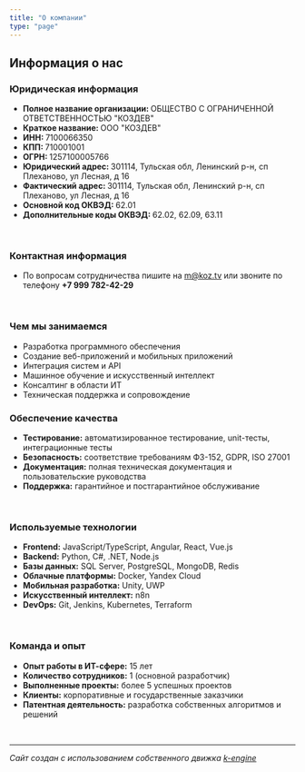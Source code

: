 ```yaml
---
title: "О компании"
type: "page"
---
```


<div class="accreditation-info">
  <h2>Информация о нас</h2>
  
  <div class="legal-info">
    <h3>Юридическая информация</h3>
    <ul>
      <li><strong>Полное название организации: </strong>ОБЩЕСТВО С ОГРАНИЧЕННОЙ ОТВЕТСТВЕННОСТЬЮ "КОЗДЕВ"</li>
      <li><strong>Краткое название: </strong>ООО "КОЗДЕВ"</li>
      <li><strong>ИНН: </strong>7100066350</li>
      <li><strong>КПП: </strong>710001001</li>
      <li><strong>ОГРН: </strong>1257100005766</li>
      <li><strong>Юридический адрес: </strong>301114, Тульская обл, Ленинский р-н, сп Плеханово, ул Лесная, д 16</li>
      <li><strong>Фактический адрес: </strong>301114, Тульская обл, Ленинский р-н, сп Плеханово, ул Лесная, д 16</li>
      <li><strong>Основной код ОКВЭД: </strong>62.01</li>
      <li><strong>Дополнительные коды ОКВЭД: </strong>62.02, 62.09, 63.11</li>
    </ul>
  </div>
  <br/>
  <div class="contact-info">
    <h3>Контактная информация</h3>
    <ul>
      <li>По вопросам сотрудничества пишите на <a href="mailto:m@koz.tv">m@koz.tv</a> или звоните по телефону <strong>+7 999 782-42-29</strong></li>
    </ul>
  </div>

  <br/>
  <div class="activity-info">
    <h3>Чем мы занимаемся</h3>
    <ul>
      <li>Разработка программного обеспечения</li>
      <li>Создание веб-приложений и мобильных приложений</li>
      <li>Интеграция систем и API</li>
      <li>Машинное обучение и искусственный интеллект</li>
      <li>Консалтинг в области ИТ</li>
      <li>Техническая поддержка и сопровождение</li>
    </ul>
  </div>
  
  <div class="quality-assurance">
    <h3>Обеспечение качества</h3>
    <ul>
      <li><strong>Тестирование:</strong> автоматизированное тестирование, unit-тесты, интеграционные тесты</li>
      <li><strong>Безопасность:</strong> соответствие требованиям ФЗ-152, GDPR, ISO 27001</li>
      <li><strong>Документация:</strong> полная техническая документация и пользовательские руководства</li>
      <li><strong>Поддержка:</strong> гарантийное и постгарантийное обслуживание</li>
    </ul>
  </div>
</div>

  <br/>
  <div class="technologies">
    <h3>Используемые технологии</h3>
    <ul>
      <li><strong>Frontend:</strong> JavaScript/TypeScript, Angular, React, Vue.js</li>
      <li><strong>Backend:</strong> Python, C#, .NET, Node.js</li>
      <li><strong>Базы данных:</strong> SQL Server, PostgreSQL, MongoDB, Redis</li>
      <li><strong>Облачные платформы:</strong> Docker, Yandex Cloud</li>
      <li><strong>Мобильная разработка:</strong> Unity, UWP</li>
      <li><strong>Искусственный интеллект:</strong> n8n</li>
      <li><strong>DevOps:</strong> Git, Jenkins, Kubernetes, Terraform</li>
    </ul>
  </div>

  <br/>
  <div class="team-info">
    <h3>Команда и опыт</h3>
    <ul>
      <li><strong>Опыт работы в ИТ-сфере:</strong> 15 лет</li>
      <li><strong>Количество сотрудников:</strong> 1 (основной разработчик)</li>
      <li><strong>Выполненные проекты:</strong> более 5 успешных проектов</li>
      <li><strong>Клиенты:</strong> корпоративные и государственные заказчики</li>
      <li><strong>Патентная деятельность:</strong> разработка собственных алгоритмов и решений</li>
    </ul>
  </div>

  <br/>


---

*Сайт создан с использованием собственного движка [k-engine](https://github.com/mixvlad/k-engine)* 
